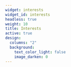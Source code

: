 ```yaml
---
widget: interests
widget_id: interests
headless: true
weight: 10
title: Interests
active: true
design:
  columns: "2"
  background:
    text_color_light: false
    image_darken: 0
---
```


